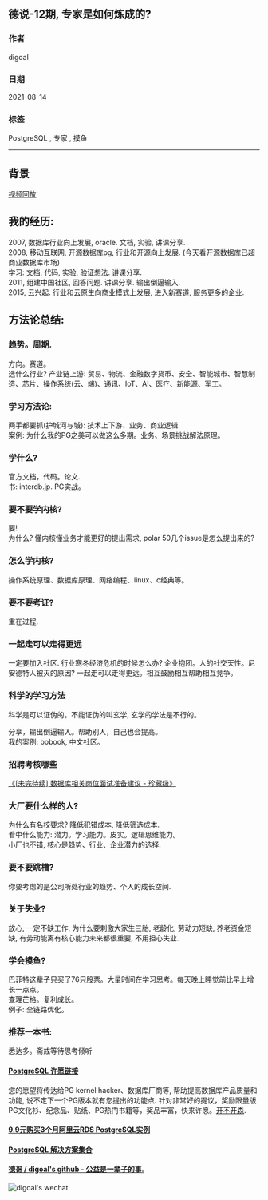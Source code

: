 ## 德说-12期, 专家是如何炼成的?  
  
### 作者  
digoal  
  
### 日期  
2021-08-14   
  
### 标签  
PostgreSQL , 专家 , 摸鱼     
  
----  
  
## 背景  
  
[视频回放](https://www.bilibili.com/video/BV19A411w72U/)   
  
## 我的经历:   
2007, 数据库行业向上发展, oracle. 文档, 实验, 讲课分享.   
2008, 移动互联网, 开源数据库pg, 行业和开源向上发展. (今天看开源数据库已超商业数据库市场)  
学习: 文档, 代码, 实验, 验证想法. 讲课分享.   
2011, 组建中国社区, 回答问题. 讲课分享. 输出倒逼输入.   
2015, 云兴起. 行业和云原生向商业模式上发展, 进入新赛道, 服务更多的企业.   
  
  
  
## 方法论总结:   
  
### 趋势。周期.   
方向。赛道。  
选什么行业? 产业链上游: 贸易、物流、金融数字货币、安全、智能城市、智慧制造、芯片、操作系统(云、端)、通讯、IoT、AI、医疗、新能源、军工。  
  
### 学习方法论:   
  
两手都要抓(护城河与城): 技术上下游、业务、商业逻辑.   
案例: 为什么我的PG之美可以做这么多期。业务、场景挑战解法原理。  
  
### 学什么?   
官方文档，代码。论文.   
书: interdb.jp. PG实战。  
  
### 要不要学内核?  
要!  
为什么? 懂内核懂业务才能更好的提出需求, polar 50几个issue是怎么提出来的?   
  
### 怎么学内核?   
操作系统原理、数据库原理、网络编程、linux、c经典等。  
  
### 要不要考证?   
重在过程.   
  
### 一起走可以走得更远  
一定要加入社区. 行业寒冬经济危机的时候怎么办? 企业抱团。人的社交天性。尼安德特人被灭的原因? 一起走可以走得更远。相互鼓励相互帮助相互竞争。  
  
### 科学的学习方法  
科学是可以证伪的。不能证伪的叫玄学, 玄学的学法是不行的。  
  
分享，输出倒逼输入。帮助别人，自己也会提高。  
我的案例: bobook, 中文社区。  
  
  
### 招聘考核哪些  
[《[未完待续] 数据库相关岗位面试准备建议 - 珍藏级》](../201806/20180623_01.md)    
  
  
### 大厂要什么样的人?   
为什么有名校要求? 降低犯错成本, 降低筛选成本.   
看中什么能力: 潜力。学习能力。皮实。逻辑思维能力。  
小厂也不错, 核心是趋势、行业、企业潜力的选择.   
  
### 要不要跳槽?   
你要考虑的是公司所处行业的趋势、个人的成长空间.   
  
### 关于失业?   
放心, 一定不缺工作, 为什么要刺激大家生三胎, 老龄化, 劳动力短缺, 养老资金短缺, 有劳动能离有核心能力未来都很重要, 不用担心失业.   
  
  
### 学会摸鱼?  
巴菲特这辈子只买了76只股票。大量时间在学习思考。每天晚上睡觉前比早上增长一点点。  
查理芒格。复利成长。  
例子: 全链路优化。  
  
### 推荐一本书:  
悉达多。斋戒等待思考倾听  
  
  
  
#### [PostgreSQL 许愿链接](https://github.com/digoal/blog/issues/76 "269ac3d1c492e938c0191101c7238216")
您的愿望将传达给PG kernel hacker、数据库厂商等, 帮助提高数据库产品质量和功能, 说不定下一个PG版本就有您提出的功能点. 针对非常好的提议，奖励限量版PG文化衫、纪念品、贴纸、PG热门书籍等，奖品丰富，快来许愿。[开不开森](https://github.com/digoal/blog/issues/76 "269ac3d1c492e938c0191101c7238216").  
  
  
#### [9.9元购买3个月阿里云RDS PostgreSQL实例](https://www.aliyun.com/database/postgresqlactivity "57258f76c37864c6e6d23383d05714ea")
  
  
#### [PostgreSQL 解决方案集合](https://yq.aliyun.com/topic/118 "40cff096e9ed7122c512b35d8561d9c8")
  
  
#### [德哥 / digoal's github - 公益是一辈子的事.](https://github.com/digoal/blog/blob/master/README.md "22709685feb7cab07d30f30387f0a9ae")
  
  
![digoal's wechat](../pic/digoal_weixin.jpg "f7ad92eeba24523fd47a6e1a0e691b59")
  
